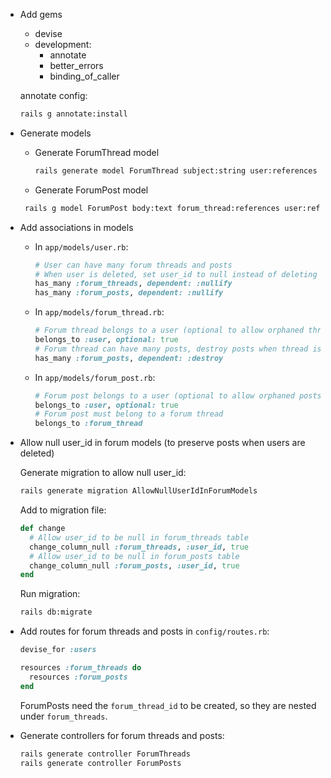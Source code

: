 - Add gems

  - devise
  - development:
    - annotate
    - better_errors
    - binding_of_caller

  annotate config:

  ```bash
  rails g annotate:install
  ```

- Generate models

  - Generate ForumThread model

    ```bash
    rails generate model ForumThread subject:string user:references
    ```

  - Generate ForumPost model

  ```bash
   rails g model ForumPost body:text forum_thread:references user:references
  ```

- Add associations in models

  - In `app/models/user.rb`:
    ```ruby
    # User can have many forum threads and posts
    # When user is deleted, set user_id to null instead of deleting posts/threads
    has_many :forum_threads, dependent: :nullify
    has_many :forum_posts, dependent: :nullify
    ```
  - In `app/models/forum_thread.rb`:
    ```ruby
    # Forum thread belongs to a user (optional to allow orphaned threads)
    belongs_to :user, optional: true
    # Forum thread can have many posts, destroy posts when thread is deleted
    has_many :forum_posts, dependent: :destroy
    ```
  - In `app/models/forum_post.rb`:
    ```ruby
    # Forum post belongs to a user (optional to allow orphaned posts)
    belongs_to :user, optional: true
    # Forum post must belong to a forum thread
    belongs_to :forum_thread
    ```

- Allow null user_id in forum models (to preserve posts when users are deleted)

  Generate migration to allow null user_id:

  ```bash
  rails generate migration AllowNullUserIdInForumModels
  ```

  Add to migration file:

  ```ruby
  def change
    # Allow user_id to be null in forum_threads table
    change_column_null :forum_threads, :user_id, true
    # Allow user_id to be null in forum_posts table
    change_column_null :forum_posts, :user_id, true
  end
  ```

  Run migration:

  ```bash
  rails db:migrate
  ```

- Add routes for forum threads and posts in `config/routes.rb`:

  ```ruby
  devise_for :users

  resources :forum_threads do
    resources :forum_posts
  end
  ```

  ForumPosts need the `forum_thread_id` to be created, so they are nested under
  `forum_threads`.

- Generate controllers for forum threads and posts:
  ```bash
  rails generate controller ForumThreads
  rails generate controller ForumPosts
  ```

